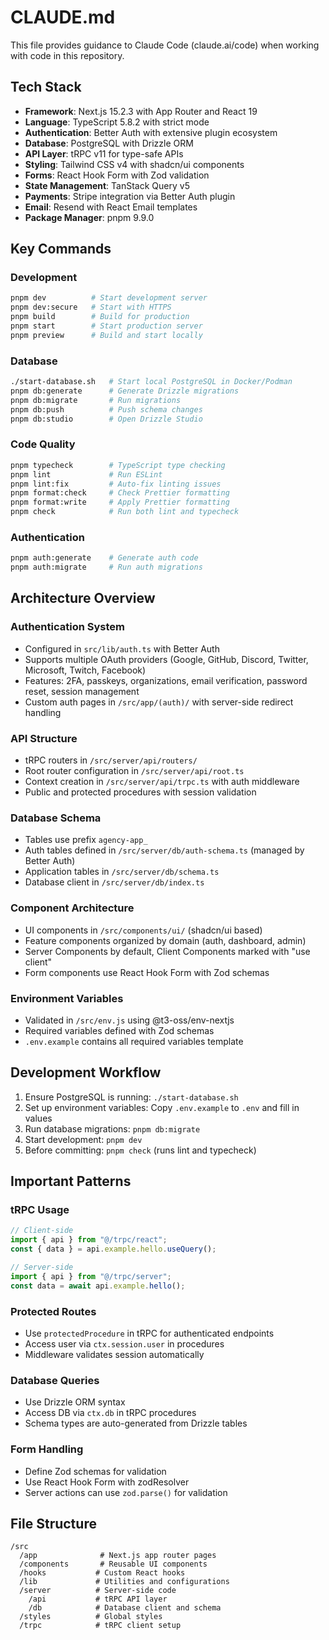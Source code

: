 # CLAUDE.md

This file provides guidance to Claude Code (claude.ai/code) when working with code in this repository.

## Tech Stack

- **Framework**: Next.js 15.2.3 with App Router and React 19
- **Language**: TypeScript 5.8.2 with strict mode
- **Authentication**: Better Auth with extensive plugin ecosystem
- **Database**: PostgreSQL with Drizzle ORM
- **API Layer**: tRPC v11 for type-safe APIs
- **Styling**: Tailwind CSS v4 with shadcn/ui components
- **Forms**: React Hook Form with Zod validation
- **State Management**: TanStack Query v5
- **Payments**: Stripe integration via Better Auth plugin
- **Email**: Resend with React Email templates
- **Package Manager**: pnpm 9.9.0

## Key Commands

### Development
```bash
pnpm dev          # Start development server
pnpm dev:secure   # Start with HTTPS
pnpm build        # Build for production
pnpm start        # Start production server
pnpm preview      # Build and start locally
```

### Database
```bash
./start-database.sh   # Start local PostgreSQL in Docker/Podman
pnpm db:generate      # Generate Drizzle migrations
pnpm db:migrate       # Run migrations
pnpm db:push          # Push schema changes
pnpm db:studio        # Open Drizzle Studio
```

### Code Quality
```bash
pnpm typecheck        # TypeScript type checking
pnpm lint             # Run ESLint
pnpm lint:fix         # Auto-fix linting issues
pnpm format:check     # Check Prettier formatting
pnpm format:write     # Apply Prettier formatting
pnpm check            # Run both lint and typecheck
```

### Authentication
```bash
pnpm auth:generate    # Generate auth code
pnpm auth:migrate     # Run auth migrations
```

## Architecture Overview

### Authentication System
- Configured in `src/lib/auth.ts` with Better Auth
- Supports multiple OAuth providers (Google, GitHub, Discord, Twitter, Microsoft, Twitch, Facebook)
- Features: 2FA, passkeys, organizations, email verification, password reset, session management
- Custom auth pages in `/src/app/(auth)/` with server-side redirect handling

### API Structure
- tRPC routers in `/src/server/api/routers/`
- Root router configuration in `/src/server/api/root.ts`
- Context creation in `/src/server/api/trpc.ts` with auth middleware
- Public and protected procedures with session validation

### Database Schema
- Tables use prefix `agency-app_`
- Auth tables defined in `/src/server/db/auth-schema.ts` (managed by Better Auth)
- Application tables in `/src/server/db/schema.ts`
- Database client in `/src/server/db/index.ts`

### Component Architecture
- UI components in `/src/components/ui/` (shadcn/ui based)
- Feature components organized by domain (auth, dashboard, admin)
- Server Components by default, Client Components marked with "use client"
- Form components use React Hook Form with Zod schemas

### Environment Variables
- Validated in `/src/env.js` using @t3-oss/env-nextjs
- Required variables defined with Zod schemas
- `.env.example` contains all required variables template

## Development Workflow

1. Ensure PostgreSQL is running: `./start-database.sh`
2. Set up environment variables: Copy `.env.example` to `.env` and fill in values
3. Run database migrations: `pnpm db:migrate`
4. Start development: `pnpm dev`
5. Before committing: `pnpm check` (runs lint and typecheck)

## Important Patterns

### tRPC Usage
```typescript
// Client-side
import { api } from "@/trpc/react";
const { data } = api.example.hello.useQuery();

// Server-side
import { api } from "@/trpc/server";
const data = await api.example.hello();
```

### Protected Routes
- Use `protectedProcedure` in tRPC for authenticated endpoints
- Access user via `ctx.session.user` in procedures
- Middleware validates session automatically

### Database Queries
- Use Drizzle ORM syntax
- Access DB via `ctx.db` in tRPC procedures
- Schema types are auto-generated from Drizzle tables

### Form Handling
- Define Zod schemas for validation
- Use React Hook Form with zodResolver
- Server actions can use `zod.parse()` for validation

## File Structure

```
/src
  /app              # Next.js app router pages
  /components       # Reusable UI components
  /hooks           # Custom React hooks
  /lib             # Utilities and configurations
  /server          # Server-side code
    /api           # tRPC API layer
    /db            # Database client and schema
  /styles          # Global styles
  /trpc            # tRPC client setup
```